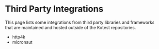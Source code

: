 Third Party Integrations
=============

This page lists some integrations from third party libraries and frameworks that are maintained and hosted outside of the Kotest repositories.

* http4k
* micronaut
